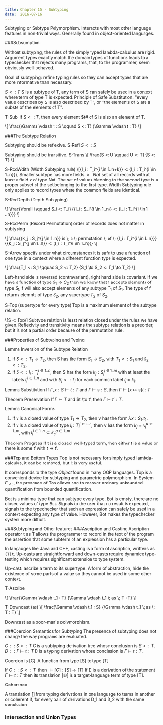 ```yaml
---
title: Chapter 15 - Subtyping
date:  2016-07-16
---
```


Subtyping or Subtype Polymorphism. Interacts with most other language features
in non-trivial ways. Generally found in object-oriented languages.

###Subsumption

Without subtyping, the rules of the simply typed lambda-calculus are rigid.
Argument types exactly match the domain types of functions leads to a typechecker
that rejects many programs, that, to the programmer, seem obviously well-behaved.

Goal of subtyping: refine typing rules so they can accept types that are more
informative than necessary.

$S <: T$ S is a subtype of T, any term of S can safely be used in a context
where term of type T is expected. Principle of Safe Substitution.
"every value described by S is also described by T", or "the elements of S are
a subste of the elements of T".

T-Sub: if $S <: T$, then every element $t# of S is also an element of T.

\\[
\\frac{\\Gamma \\vdash t : S \\qquad S <: T}
      {\\Gamma \\vdash t : T}
\\]

###The Subtype Relation

Subtyping should be reflexive.
S-Refl $S <: S$

Subtyping should be transitive.
S-Trans
\\[
\\frac{S <: U \\qquad U <: T}
      {S <: T}
\\]

S-RcdWdith (Width Subtyping rule)
\\[{l_i : T_i^{i \\in 1..n+k}} <: {l_i : T_i^{i \\in 1..n}}\\]
Smaller subtype has more fields. ${x:Nat}$ set of all records with at least a
field x of type Nat. The set of values bleoning to the second type is a proper
subset of the set belonging to the first type. Width Subtyping rule only applies
to record types where the common fields are identical.

S-RcdDepth (Depth Subtyping)

\\[
\\frac{\\forall i \\qquad S_i <: T_i}
      {{l_i : S_i^{i \\in 1..n}} <: {l_i : T_i^{i \\in 1 ..n}}}
\\]

S-RcdPerm (Record Permutation) order of records does not matter in subtyping

\\[
\\frac{{k_j : S_j^{j \\in 1..n}} is \\; a \\; permutation \\; of \\; {l_i : T_i^{i \\in 1..n}}}
      {{k_j : S_j^{j \\in 1..n}} <: {l_i : T_i^{i \\in 1..n}}}
\\]

S-Arrow specify under what circumstances it is safe to use a function of one type
in a context where a different function type is expected.

\\[
\\frac{T_1 <: S_1 \\qquad S_2 <: T_2}
      {S_1 \\to S_2 <: T_1 \\to T_2}
\\]

Left-hand side is reversed (contravariant), right hand side is covariant. If we
have a function of type $S_1 \to S_2$ then we know that f accepts elements of
type $S_1$, f will also accept elements of any subtype $T_1$ of $S_1$. The type
of f returns elemnts of type $S_2$, any supertype $T_2$ of $S_2$.

S-Top (supertype for every type) Top is a maximum element of the subtype relation.

\\[S <: Top\\]
Subtype relation is least relation closed under the rules we have given. Reflexivity
and transitivity means the subtype relation is a preorder, but it is not a partial order
because of the permutation rule.

###Properties of Subtyping and Typing

Lemma Inversion of the Subtype Relation

1. If $S <: T_1 \to T_2$, then S has the form $S_1 \to S_2$, with $T_1 <: S_1$ and $S_2 <: T_2$.
2. If $S <: {l_i : T_i^{i \in 1..n}}$, then S has the form ${k_j:S_j^{j \in 1..m}}$ with at
least the labels ${l_i^{i \in 1..n}}$ and with $S_j <: T_i$ for each common label
$l_j = k_j$.

Lemma Substitution
If $\Gamma,x:S \vdash t:T$ and $\Gamma \vdash s :S$, then $\Gamma \vdash [x \mapsto s]t : T$

Theorem Preservation
If $\Gamma \vdash T$ and $t \to t', then $\Gamma \vdash t' : T$.

Lemma Canonical Forms

1. If v is a closed value of type $T_1 \to T_2$, then v has the form $\lambda x : S_1 . t_2$.
2. If v is a closed value of type ${l_i : T_i^{i \in 1..n}}$, then v has the form
${k_j=v_j^{a \in 1..m}}$, with ${l_i^{i \in 1..n}} \subset {k_a^{a \in 1..m}}$

Theorem Progress
If t is a closed, well-typed term, then either t is a value or there is some $t'$
with $t \to t'$.

###Top and Bottom Types
Top is not necessary for simply typed lambda-calculus, it can be removed,
but it is very useful.

It corresponds to the type $Object$ found in many OOP languages.
Top is a convenient device for subtyping and parametric polymorphism.
In System $F_{<:}$, the presence of Top allows one to recover ordinary
unbounded quantification from bounded quantification.

Bot is a minimal type that can subtype every type. Bot is empty, there are no
closed values of type Bot. Signals to the user that no result is expected,
signals to the typechecker that such an expression can safely be used in a
context expecting any type of value. However, Bot makes the typechecker system
more diffiult.

###Subtyping and Other features
###Ascription and Casting
Ascription operator t as T allows the programmer to record in the text of the
program the assertion that some subterm of an expression has a particular type.

In langauges like Java and C++, casting is a form of ascription, writtens as
`(T)t`. Up-casts are straightforward and down-casts require dynamice type-testing
which requires significant extension to type system.

Up-cast: ascribe a term to its supertype. A form of abstraction, hide the existence
of some parts of a value so they cannot be used in some other context.

T-Ascribe

\\[
\\frac{\\Gamma \\vdash t_1 : T}
      {\\Gamma \\vdash t_1 \\; as \\; T : T}
\\]

T-Downcast (as)
\\[
\\frac{\\Gamma \\vdash t_1 : S}
      {\\Gamma \\vdash t_1 \\; as \\; T : T}
\\]

Downcast as a poor-man's polymorphism.

###Coercion Semantics for Subtyping
The presence of subtyping does not change the way programs are evaluated.

$C :: S <: T$ C is a subtyping derivation tree whose conclusion is $S <: T$.
$D :: \Gamma \vdash t : T$ D is a typing derivation whose conclusion is $\Gamma \vdash t : T$.

Coercion is [C]. A function from type [S] to type [T]

If $C :: S <: T$, then $\vdash [C] : [S] \to [T]$
If D is a derivation of the statement $\Gamma \vdash t : T$ then its translation
$[\mathbb{D}]$ is a target-language term of type [T].

Coherence

A translation [] from typing derivations in one language to terms in another or
coherent if, for every pair of derivations D_1 and D_2 with the same conclusion


### Intersection and Union Types
